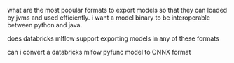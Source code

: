 what are the most popular formats to export models so that they can loaded by jvms and used efficiently. i want a model binary to be interoperable between python and java.

does databricks mlflow support exporting models in any of these formats

can i convert a databricks mlfow pyfunc model to ONNX format